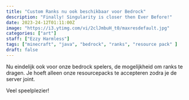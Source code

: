 ```yaml
---
title: "Custom Ranks nu ook beschikbaar voor Bedrock"
description: "Finally! Singularity is closer then Ever Before!"
date: 2023-24-12T01:11:00Z
image: "https://i3.ytimg.com/vi/2clJmbuH_t0/maxresdefault.jpg"
categories: ["art"]
staff: ["Ezzy Harmless"]
tags: ["minecraft", "java", "bedrock", "ranks", "resource pack" ]
draft: false
---
```


Nu eindelijk ook voor onze bedrock spelers, de mogelijkheid om ranks te dragen. Je hoeft alleen onze resourcepacks te accepteren zodra je de server joint.

Veel speelplezier!
